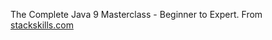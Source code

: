The Complete Java 9 Masterclass - Beginner to Expert. From [stackskills.com](https://stackskills.com/p/the-complete-java-9-masterclass-beginner-to-expert)
